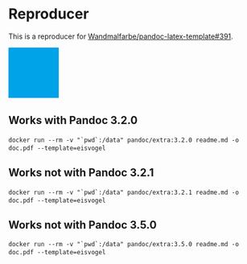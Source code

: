 # Reproducer

This is a reproducer for [Wandmalfarbe/pandoc-latex-template#391](https://github.com/Wandmalfarbe/pandoc-latex-template/issues/391).

![image](picture.png "Random test image")

## Works with Pandoc 3.2.0

```
docker run --rm -v "`pwd`:/data" pandoc/extra:3.2.0 readme.md -o doc.pdf --template=eisvogel
```

## Works not with Pandoc 3.2.1

```
docker run --rm -v "`pwd`:/data" pandoc/extra:3.2.1 readme.md -o doc.pdf --template=eisvogel
```

## Works not with Pandoc 3.5.0

```
docker run --rm -v "`pwd`:/data" pandoc/extra:3.5.0 readme.md -o doc.pdf --template=eisvogel
```
